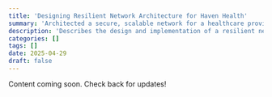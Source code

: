 ```yaml
---
title: 'Designing Resilient Network Architecture for Haven Health'
summary: 'Architected a secure, scalable network for a healthcare provider, emphasizing HIPAA compliance and multi-site connectivity.'
description: 'Describes the design and implementation of a resilient network for Haven Health, with a focus on security, VPNs, segmentation, and disaster recovery best practices.'
categories: []
tags: []
date: 2025-04-29
draft: false
---
```


Content coming soon. Check back for updates!